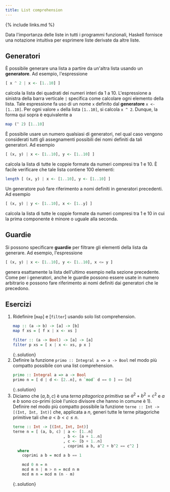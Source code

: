 ```yaml
---
title: List comprehension
---
```


{% include links.md %}

Data l'importanza delle liste in tutti i programmi funzionali,
Haskell fornisce una notazione intuitiva per esprimere liste
derivate da altre liste.

## Generatori

È possibile generare una lista a partire da un'altra lista usando un
**generatore**. Ad esempio, l'espressione

``` haskell
[ x ^ 2 | x <- [1..10] ]
```

calcola la lista dei quadrati dei numeri interi da 1
a 10. L'espressione a sinistra della barra verticale `|` specifica
come calcolare ogni elemento della lista. Tale espressione fa uso di
un nome `x` definito dal **generatore** `x <- [1..10]`. Per ogni
valore `x` della lista `[1..10]`, si calcola `x ^ 2`. Dunque, la
forma qui sopra è equivalente a

``` haskell
map (^ 2) [1..10]
```

È possibile usare un numero qualsiasi di generatori, nel qual caso
vengono considerati tutti gli assegnamenti possibili dei nomi
definiti da tali generatori. Ad esempio

``` haskell
[ (x, y) | x <- [1..10], y <- [1..10] ]
```

calcola la lista di tutte le coppie formate da numeri compresi tra 1
e 10. È facile verificare che tale lista contiene 100 elementi:

``` haskell
length [ (x, y) | x <- [1..10], y <- [1..10] ]
```

Un generatore può fare riferimento a nomi definiti in generatori
precedenti. Ad esempio

``` haskell
[ (x, y) | y <- [1..10], x <- [1..y] ]
```

calcola la lista di tutte le coppie formate da numeri compresi tra 1
e 10 in cui la prima componente è minore o uguale alla seconda.

## Guardie

Si possono specificare **guardie** per filtrare gli elementi della
lista da generare. Ad esempio, l'espressione

``` haskell
[ (x, y) | x <- [1..10], y <- [1..10], x <= y ]
```

genera esattamente la lista dell'ultimo esempio nella sezione
precedente. Come per i generatori, anche le guardie possono essere
usate in numero arbitrario e possono fare riferimento ai nomi
definiti dai generatori che le precedono.

## Esercizi

1. Ridefinire [`map`] e [`filter`] usando solo list comprehension.
   ```haskell
   map :: (a -> b) -> [a] -> [b]
   map f xs = [ f x | x <- xs ]

   filter :: (a -> Bool) -> [a] -> [a]
   filter p xs = [ x | x <- xs, p x ]
   ```
   {:.solution}
2. Definire la funzione `primo :: Integral a => a -> Bool` nel modo
   più compatto possibile con una list comprehension.
   ``` haskell
   primo :: Integral a => a -> Bool
   primo n = [ d | d <- [2..n], n `mod` d == 0 ] == [n]
   ```
   {:.solution}
3. Diciamo che $(a,b,c)$ è una *terna pitagorica primitiva* se
   $a^2 + b^2 = c^2$ e $a$ e $b$ sono co-primi (cioè l'unico
   divisore che hanno in comune è 1). Definire nel modo più compatto
   possibile la funzione `terne :: Int -> [(Int, Int, Int)]` che,
   applicata a $n$, generi tutte le terne pitagoriche primitive tali
   che $a < b < c \leq n$.
   ``` haskell
   terne :: Int -> [(Int, Int, Int)]
   terne n = [ (a, b, c) | a <- [1..n]
                         , b <- [a + 1..n]
						 , c <- [b + 1..n]
						 , coprimi a b, a^2 + b^2 == c^2 ]
     where
       coprimi a b = mcd a b == 1

       mcd 0 n = n
       mcd m n | m > n = mcd n m
       mcd m n = mcd m (n - m)
   ```
   {:.solution}
